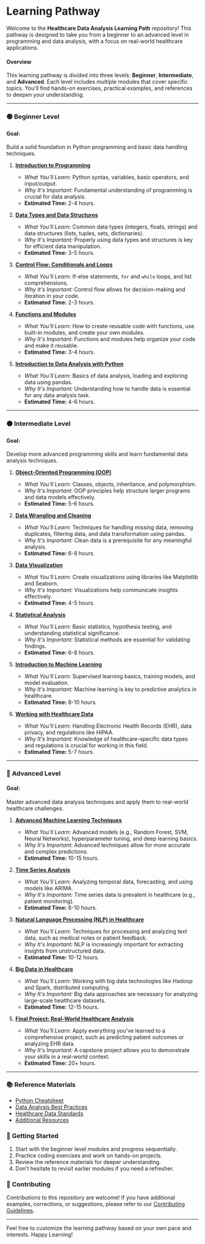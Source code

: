 # Learning Pathway

Welcome to the **Healthcare Data Analysis Learning Path** repository! This pathway is designed to take you from a beginner to an advanced level in programming and data analysis, with a focus on real-world healthcare applications.

#### Overview

This learning pathway is divided into three levels: **Beginner**, **Intermediate**, and **Advanced**. Each level includes multiple modules that cover specific topics. You'll find hands-on exercises, practical examples, and references to deepen your understanding.

---

### 🟢 **Beginner Level**

#### Goal:

Build a solid foundation in Python programming and basic data handling techniques.

1. **[Introduction to Programming](./01-Beginner/01-intro-to-programming/)**

   - _What You'll Learn:_ Python syntax, variables, basic operators, and input/output.
   - _Why It's Important:_ Fundamental understanding of programming is crucial for data analysis.
   - **Estimated Time:** 2-4 hours.

2. **[Data Types and Data Structures](./01-Beginner/02-data-types-and-structures/)**

   - _What You'll Learn:_ Common data types (integers, floats, strings) and data structures (lists, tuples, sets, dictionaries).
   - _Why It's Important:_ Properly using data types and structures is key for efficient data manipulation.
   - **Estimated Time:** 3-5 hours.

3. **[Control Flow: Conditionals and Loops](./01-Beginner/03-control-flow/)**

   - _What You'll Learn:_ If-else statements, `for` and `while` loops, and list comprehensions.
   - _Why It's Important:_ Control flow allows for decision-making and iteration in your code.
   - **Estimated Time:** 2-3 hours.

4. **[Functions and Modules](./beginner/04-functions-and-modules/)**

   - _What You'll Learn:_ How to create reusable code with functions, use built-in modules, and create your own modules.
   - _Why It's Important:_ Functions and modules help organize your code and make it reusable.
   - **Estimated Time:** 3-4 hours.

5. **[Introduction to Data Analysis with Python](./beginner/05-intro-to-data-analysis/)**

   - _What You'll Learn:_ Basics of data analysis, loading and exploring data using pandas.
   - _Why It's Important:_ Understanding how to handle data is essential for any data analysis task.
   - **Estimated Time:** 4-6 hours.

---

### 🟠 **Intermediate Level**

#### Goal:

Develop more advanced programming skills and learn fundamental data analysis techniques.

1. **[Object-Oriented Programming (OOP)](./intermediate/01-oop/)**

   - _What You'll Learn:_ Classes, objects, inheritance, and polymorphism.
   - _Why It's Important:_ OOP principles help structure larger programs and data models effectively.
   - **Estimated Time:** 5-6 hours.

2. **[Data Wrangling and Cleaning](./intermediate/02-data-wrangling-and-cleaning/)**

   - _What You'll Learn:_ Techniques for handling missing data, removing duplicates, filtering data, and data transformation using pandas.
   - _Why It's Important:_ Clean data is a prerequisite for any meaningful analysis.
   - **Estimated Time:** 6-8 hours.

3. **[Data Visualization](./intermediate/03-data-visualization/)**

   - _What You'll Learn:_ Create visualizations using libraries like Matplotlib and Seaborn.
   - _Why It's Important:_ Visualizations help communicate insights effectively.
   - **Estimated Time:** 4-5 hours.

4. **[Statistical Analysis](./intermediate/04-statistical-analysis/)**

   - _What You'll Learn:_ Basic statistics, hypothesis testing, and understanding statistical significance.
   - _Why It's Important:_ Statistical methods are essential for validating findings.
   - **Estimated Time:** 6-8 hours.

5. **[Introduction to Machine Learning](./intermediate/05-intro-to-machine-learning/)**

   - _What You'll Learn:_ Supervised learning basics, training models, and model evaluation.
   - _Why It's Important:_ Machine learning is key to predictive analytics in healthcare.
   - **Estimated Time:** 8-10 hours.

6. **[Working with Healthcare Data](./intermediate/06-working-with-healthcare-data/)**

   - _What You'll Learn:_ Handling Electronic Health Records (EHR), data privacy, and regulations like HIPAA.
   - _Why It's Important:_ Knowledge of healthcare-specific data types and regulations is crucial for working in this field.
   - **Estimated Time:** 5-7 hours.

---

### 🔴 **Advanced Level**

#### Goal:

Master advanced data analysis techniques and apply them to real-world healthcare challenges.

1. **[Advanced Machine Learning Techniques](./advanced/01-advanced-machine-learning/)**

   - _What You'll Learn:_ Advanced models (e.g., Random Forest, SVM, Neural Networks), hyperparameter tuning, and deep learning basics.
   - _Why It's Important:_ Advanced techniques allow for more accurate and complex predictions.
   - **Estimated Time:** 10-15 hours.

2. **[Time Series Analysis](./advanced/02-time-series-analysis/)**

   - _What You'll Learn:_ Analyzing temporal data, forecasting, and using models like ARIMA.
   - _Why It's Important:_ Time series data is prevalent in healthcare (e.g., patient monitoring).
   - **Estimated Time:** 8-10 hours.

3. **[Natural Language Processing (NLP) in Healthcare](./advanced/03-nlp-in-healthcare/)**

   - _What You'll Learn:_ Techniques for processing and analyzing text data, such as medical notes or patient feedback.
   - _Why It's Important:_ NLP is increasingly important for extracting insights from unstructured data.
   - **Estimated Time:** 10-12 hours.

4. **[Big Data in Healthcare](./advanced/04-big-data-in-healthcare/)**

   - _What You'll Learn:_ Working with big data technologies like Hadoop and Spark, distributed computing.
   - _Why It's Important:_ Big data approaches are necessary for analyzing large-scale healthcare datasets.
   - **Estimated Time:** 12-15 hours.

5. **[Final Project: Real-World Healthcare Analysis](./advanced/05-final-project/)**

   - _What You'll Learn:_ Apply everything you've learned to a comprehensive project, such as predicting patient outcomes or analyzing EHR data.
   - _Why It's Important:_ A capstone project allows you to demonstrate your skills in a real-world context.
   - **Estimated Time:** 20+ hours.

---

### 📚 **Reference Materials**

- [Python Cheatsheet](./reference/python_cheatsheet.md)
- [Data Analysis Best Practices](./reference/data_analysis_best_practices.md)
- [Healthcare Data Standards](./reference/healthcare_data_standards.md)
- [Additional Resources](./reference/resources.md)

### 🚀 **Getting Started**

1. Start with the beginner level modules and progress sequentially.
2. Practice coding exercises and work on hands-on projects.
3. Review the reference materials for deeper understanding.
4. Don’t hesitate to revisit earlier modules if you need a refresher.

### 🤝 **Contributing**

Contributions to this repository are welcome! If you have additional examples, corrections, or suggestions, please refer to our [Contributing Guidelines](./CONTRIBUTING.md).

---

Feel free to customize the learning pathway based on your own pace and interests. Happy Learning!
